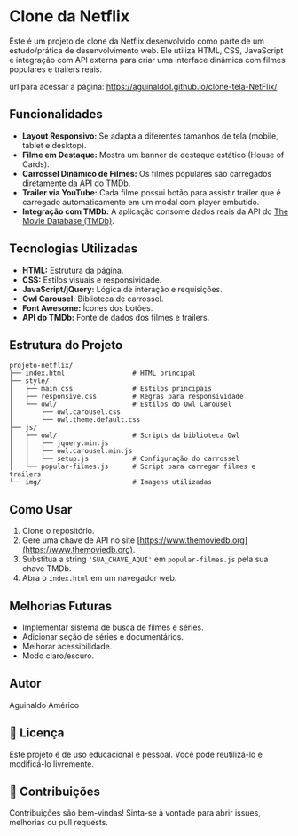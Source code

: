 # Clone da Netflix

Este é um projeto de clone da Netflix desenvolvido como parte de um estudo/prática de desenvolvimento web. Ele utiliza HTML, CSS, JavaScript e integração com API externa para criar uma interface dinâmica com filmes populares e trailers reais.

url para acessar a página: https://aguinaldo1.github.io/clone-tela-NetFlix/

## Funcionalidades

* **Layout Responsivo:** Se adapta a diferentes tamanhos de tela (mobile, tablet e desktop).
* **Filme em Destaque:** Mostra um banner de destaque estático (House of Cards).
* **Carrossel Dinâmico de Filmes:** Os filmes populares são carregados diretamente da API do TMDb.
* **Trailer via YouTube:** Cada filme possui botão para assistir trailer que é carregado automaticamente em um modal com player embutido.
* **Integração com TMDb:** A aplicação consome dados reais da API do [The Movie Database (TMDb)](https://www.themoviedb.org/).

## Tecnologias Utilizadas

* **HTML:** Estrutura da página.
* **CSS:** Estilos visuais e responsividade.
* **JavaScript/jQuery:** Lógica de interação e requisições.
* **Owl Carousel:** Biblioteca de carrossel.
* **Font Awesome:** Ícones dos botões.
* **API do TMDb:** Fonte de dados dos filmes e trailers.

## Estrutura do Projeto

```
projeto-netflix/
├── index.html                 # HTML principal
├── style/
│   ├── main.css               # Estilos principais
│   ├── responsive.css         # Regras para responsividade
│   └── owl/                   # Estilos do Owl Carousel
│       ├── owl.carousel.css
│       └── owl.theme.default.css
├── js/
│   ├── owl/                   # Scripts da biblioteca Owl
│   │   ├── jquery.min.js
│   │   ├── owl.carousel.min.js
│   │   └── setup.js           # Configuração do carrossel
│   └── popular-filmes.js      # Script para carregar filmes e trailers
└── img/                       # Imagens utilizadas
```

## Como Usar

1. Clone o repositório.
2. Gere uma chave de API no site [https://www.themoviedb.org](https://www.themoviedb.org).
3. Substitua a string `'SUA_CHAVE_AQUI'` em `popular-filmes.js` pela sua chave TMDb.
4. Abra o `index.html` em um navegador web.

## Melhorias Futuras

- Implementar sistema de busca de filmes e séries.
- Adicionar seção de séries e documentários.
- Melhorar acessibilidade.
- Modo claro/escuro.

## Autor

Aguinaldo Américo

## 📝 Licença

Este projeto é de uso educacional e pessoal. Você pode reutilizá-lo e modificá-lo livremente.

## 🤝 Contribuições

Contribuições são bem-vindas! Sinta-se à vontade para abrir issues, melhorias ou pull requests.
